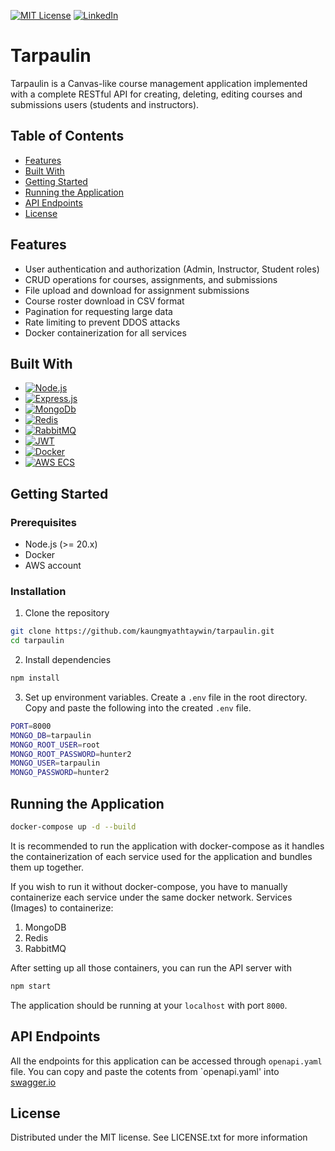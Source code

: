 [![MIT License][license-shield]][license-url]
[![LinkedIn][linkedin-shield]][linkedin-url]

# Tarpaulin
Tarpaulin is a Canvas-like course management application implemented with a complete RESTful API for creating, deleting, editing courses and submissions users (students and instructors).

## Table of Contents
* [Features](#features)
* [Built With](#built-with)
* [Getting Started](#getting-started)
* [Running the Application](#running-the-application)
* [API Endpoints](#api-endpoints)
* [License](#license)

## Features
* User authentication and authorization (Admin, Instructor, Student roles)
* CRUD operations for courses, assignments, and submissions
* File upload and download for assignment submissions
* Course roster download in CSV format
* Pagination for requesting large data
* Rate limiting to prevent DDOS attacks
* Docker containerization for all services

## Built With
* [![Node.js][Node.js]][Node-url]
* [![Express.js][Express.js]][Express-url]
* [![MongoDb][MongoDB]][MongoDB-url]
* [![Redis][Redis]][Redis-url]
* [![RabbitMQ][RabbitMQ]][RabbitMQ-url]
* [![JWT][JWT]][JWT-url]
* [![Docker][Docker]][Docker-url]
* [![AWS ECS][AWS ECS]][AWS-url]

## Getting Started

### Prerequisites
* Node.js (>= 20.x)
* Docker
* AWS account

### Installation
1. Clone the repository
```sh
git clone https://github.com/kaungmyathtaywin/tarpaulin.git
cd tarpaulin
```

2. Install dependencies
```sh
npm install
```

3. Set up environment variables. Create a `.env` file in the root directory. Copy and paste the following into the created `.env` file.
```sh
PORT=8000
MONGO_DB=tarpaulin
MONGO_ROOT_USER=root
MONGO_ROOT_PASSWORD=hunter2
MONGO_USER=tarpaulin
MONGO_PASSWORD=hunter2 
```

## Running the Application
```sh
docker-compose up -d --build
```
It is recommended to run the application with docker-compose as it handles the containerization of each service used for the application and bundles them up together.

If you wish to run it without docker-compose, you have to manually containerize each service under the same docker network.
Services (Images) to containerize:
1. MongoDB
2. Redis
3. RabbitMQ

After setting up all those containers, you can run the API server with
```sh
npm start
```

The application should be running at your `localhost` with port `8000`.


## API Endpoints
All the endpoints for this application can be accessed through `openapi.yaml` file. You can copy and paste the cotents from `openapi.yaml' into [swagger.io](https://editor.swagger.io/)

## License
Distributed under the MIT license. See LICENSE.txt for more information


<!-- MARKDOWN LINKS & IMAGES -->
<!-- https://www.markdownguide.org/basic-syntax/#reference-style-links -->

[license-shield]: https://img.shields.io/github/license/othneildrew/Best-README-Template.svg?style=for-the-badge
[license-url]: https://github.com/othneildrew/Best-README-Template/blob/master/LICENSE.txt

[linkedin-shield]: https://img.shields.io/badge/-LinkedIn-black.svg?style=for-the-badge&logo=linkedin&colorB=555
[linkedin-url]: https://www.linkedin.com/in/kaung-myat-htay-win-258ab9251/

[Node.js]: https://img.shields.io/badge/node.js-green?style=for-the-badge&logo=nodedotjs&logoColor=white&logoSize=auto
[Node-url]: https://nodejs.org/en

[Express.js]: https://img.shields.io/badge/express.js-000000?style=for-the-badge&logo=express&logoColor=white&logoSize=auto
[Express-url]: https://expressjs.com/

[MongoDB]: https://img.shields.io/badge/mongodb-4FAA41?style=for-the-badge&logo=mongodb&logoColor=white&logoSize=auto
[MongoDB-url]: https://www.mongodb.com/

[Redis]: https://img.shields.io/badge/redis-e30007?style=for-the-badge&logo=redis&logoColor=white&logoSize=auto
[Redis-url]: https://redis.io/

[RabbitMQ]: https://img.shields.io/badge/rabbitmq-ff6600?style=for-the-badge&logo=rabbitmq&logoColor=white&logoSize=auto
[RabbitMQ-url]: https://www.rabbitmq.com/

[JWT]:https://img.shields.io/badge/jwt-000000?style=for-the-badge&logoColor=white&logoSize=auto
[JWT-url]: https://jwt.io/

[Docker]: https://img.shields.io/badge/docker-blue?style=for-the-badge&logo=docker&logoColor=white&logoSize=auto
[Docker-url]: https://www.docker.com/

[AWS ECS]: https://img.shields.io/badge/aws_ecs-000000?style=for-the-badge&logo=awsfargate&logoColor=white&logoSize=auto
[AWS-url]: https://aws.amazon.com/ecs/